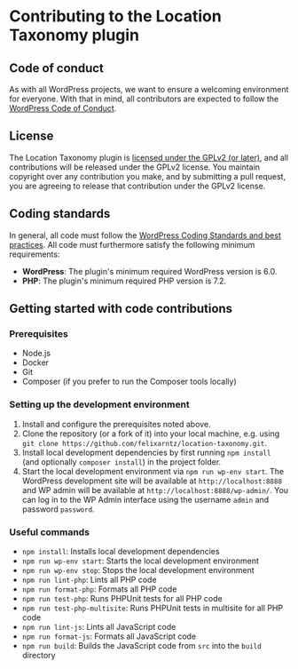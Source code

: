# Contributing to the Location Taxonomy plugin

## Code of conduct

As with all WordPress projects, we want to ensure a welcoming environment for everyone. With that in mind, all contributors are expected to follow the [WordPress Code of Conduct](https://make.wordpress.org/handbook/community-code-of-conduct/).

## License

The Location Taxonomy plugin is [licensed under the GPLv2 (or later)](/license.txt), and all contributions will be released under the GPLv2 license. You maintain copyright over any contribution you make, and by submitting a pull request, you are agreeing to release that contribution under the GPLv2 license.

## Coding standards

In general, all code must follow the [WordPress Coding Standards and best practices](https://developer.wordpress.org/coding-standards/). All code must furthermore satisfy the following minimum requirements:

- **WordPress**: The plugin's minimum required WordPress version is 6.0.
- **PHP**: The plugin's minimum required PHP version is 7.2.

## Getting started with code contributions

### Prerequisites

* Node.js
* Docker
* Git
* Composer (if you prefer to run the Composer tools locally)

### Setting up the development environment

1. Install and configure the prerequisites noted above.
2. Clone the repository (or a fork of it) into your local machine, e.g. using `git clone https://github.com/felixarntz/location-taxonomy.git`.
3. Install local development dependencies by first running `npm install` (and optionally `composer install`) in the project folder.
4. Start the local development environment via `npm run wp-env start`. The WordPress development site will be available at `http://localhost:8888` and WP admin will be available at `http://localhost:8888/wp-admin/`. You can log in to the WP Admin interface using the username `admin` and password `password`.

### Useful commands

* `npm install`: Installs local development dependencies
* `npm run wp-env start`: Starts the local development environment
* `npm run wp-env stop`: Stops the local development environment
* `npm run lint-php`: Lints all PHP code
* `npm run format-php`: Formats all PHP code
* `npm run test-php`: Runs PHPUnit tests for all PHP code
* `npm run test-php-multisite`: Runs PHPUnit tests in multisite for all PHP code
* `npm run lint-js`: Lints all JavaScript code
* `npm run format-js`: Formats all JavaScript code
* `npm run build`: Builds the JavaScript code from `src` into the `build` directory
